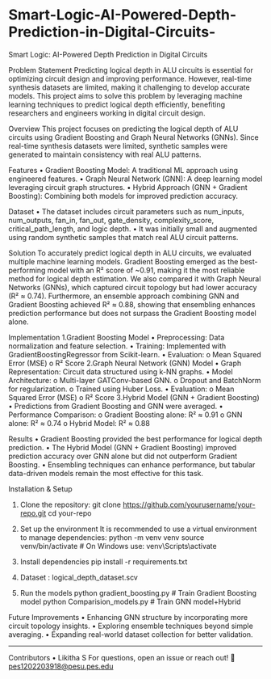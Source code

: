 # Smart-Logic-AI-Powered-Depth-Prediction-in-Digital-Circuits-
Smart Logic: AI-Powered Depth Prediction in Digital Circuits 

Problem Statement
Predicting logical depth in ALU circuits is essential for optimizing circuit design and improving performance. However, real-time synthesis datasets are limited, making it challenging to develop accurate models. This project aims to solve this problem by leveraging machine learning techniques to predict logical depth efficiently, benefiting researchers and engineers working in digital circuit design.

Overview
This project focuses on predicting the logical depth of ALU circuits using Gradient Boosting and Graph Neural Networks (GNNs). Since real-time synthesis datasets were limited, synthetic samples were generated to maintain consistency with real ALU patterns.

Features
•	Gradient Boosting Model: A traditional ML approach using engineered features.
•	Graph Neural Network (GNN): A deep learning model leveraging circuit graph structures.
•	Hybrid Approach (GNN + Gradient Boosting): Combining both models for improved prediction accuracy.

Dataset
•	The dataset includes circuit parameters such as num_inputs, num_outputs, fan_in, fan_out, gate_density, complexity_score, critical_path_length, and logic depth.
•	It was initially small and augmented using random synthetic samples that match real ALU circuit patterns.

Solution
To accurately predict logical depth in ALU circuits, we evaluated multiple machine learning models. Gradient Boosting emerged as the best-performing model with an R² score of ~0.91, making it the most reliable method for logical depth estimation. We also compared it with Graph Neural Networks (GNNs), which captured circuit topology but had lower accuracy (R² ≈ 0.74). Furthermore, an ensemble approach combining GNN and Gradient Boosting achieved R² ≈ 0.88, showing that ensembling enhances prediction performance but does not surpass the Gradient Boosting model alone.

Implementation
1️.Gradient Boosting Model
•	Preprocessing: Data normalization and feature selection.
•	Training: Implemented with GradientBoostingRegressor from Scikit-learn.
•	Evaluation: 
  o	Mean Squared Error (MSE)
  o	R² Score
2️.Graph Neural Network (GNN) Model
•	Graph Representation: Circuit data structured using k-NN graphs.
•	Model Architecture: 
  o	Multi-layer GATConv-based GNN.
  o	Dropout and BatchNorm for regularization.
  o	Trained using Huber Loss.
•	Evaluation: 
  o	Mean Squared Error (MSE)
  o	R² Score
3️.Hybrid Model (GNN + Gradient Boosting)
•	Predictions from Gradient Boosting and GNN were averaged.
•	Performance Comparison: 
  o	Gradient Boosting alone: R² ≈ 0.91
  o	GNN alone: R² ≈ 0.74
  o	Hybrid Model: R² ≈ 0.88
  
Results
•	Gradient Boosting provided the best performance for logical depth prediction.
•	The Hybrid Model (GNN + Gradient Boosting) improved prediction accuracy over GNN alone but did not outperform Gradient Boosting.
•	Ensembling techniques can enhance performance, but tabular data-driven models remain the most effective for this task.

Installation & Setup
1. Clone the repository:
git clone https://github.com/yourusername/your-repo.git
cd your-repo
2. Set up the environment
It is recommended to use a virtual environment to manage dependencies:
python -m venv venv
source venv/bin/activate  # On Windows use: venv\Scripts\activate
3. Install dependencies
pip install -r requirements.txt
4. Dataset : logical_depth_dataset.scv

5. Run the models
python gradient_boosting.py  # Train Gradient Boosting model
python Comparision_models.py  # Train GNN model+Hybrid

Future Improvements
•	Enhancing GNN structure by incorporating more circuit topology insights.
•	Exploring ensemble techniques beyond simple averaging.
•	Expanding real-world dataset collection for better validation.
________________________________________
Contributors
•	Likitha S
For questions, open an issue or reach out! 📩
pes1202203918@pesu.pes.edu

